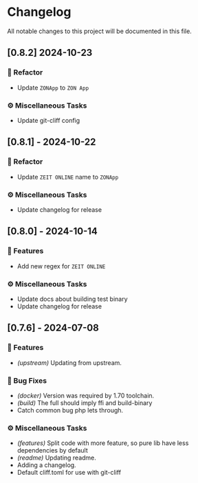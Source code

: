 # Changelog

All notable changes to this project will be documented in this file.

## [0.8.2] 2024-10-23

### 🚜 Refactor

- Update `ZONApp` to `ZON App`

### ⚙️ Miscellaneous Tasks

- Update git-cliff config

## [0.8.1] - 2024-10-22

### 🚜 Refactor

- Update `ZEIT ONLINE` name to `ZONApp`

### ⚙️ Miscellaneous Tasks

- Update changelog for release

## [0.8.0] - 2024-10-14

### 🚀 Features

- Add new regex for `ZEIT ONLINE`

### ⚙️ Miscellaneous Tasks

- Update docs about building test binary
- Update changelog for release

## [0.7.6] - 2024-07-08

### 🚀 Features

- *(upstream)* Updating from upstream.

### 🐛 Bug Fixes

- *(docker)* Version was required by 1.70 toolchain.
- *(build)* The full should imply ffi and build-binary
- Catch common bug php lets through.

### ⚙️ Miscellaneous Tasks

- *(features)* Split code with more feature, so pure lib have less dependencies by default
- *(readme)* Updating readme.
- Adding a changelog.
- Default cliff.toml for use with git-cliff

<!-- generated by git-cliff -->
